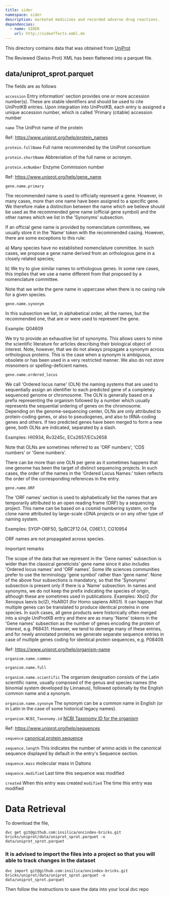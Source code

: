 ```yaml
---
title: sider
namespace: sider
description: marketed medicines and recorded adverse drug reactions.
dependencies: 
  - name: SIDER
    url: http://sideeffects.embl.de
---
```


This directory contains data that was obtained from [UniProt](https://www.uniprot.org)

The Reviewed (Swiss-Prot) XML has been flattened into a parquet file. 

## data/uniprot_sprot.parquet

The fields are as follows

`accession`
Entry information' section provides one or more accession number(s). 
These are stable identifiers and should be used to cite UniProtKB entries. 
Upon integration into UniProtKB, each entry is assigned a unique accession number, 
which is called 'Primary (citable) accession number

`name`
The UniProt name of the protein

Ref: https://www.uniprot.org/help/protein_names

`protein.fullName`
Full name recommended by the UniProt consortium

`protein.shortName`
Abbreviation of the full name or acronym.

`protein.ecNumber`
Enzyme Commission number

Ref: https://www.uniprot.org/help/gene_name

`gene.name.primary`

The recommended name is used to officially represent a gene. However, in many cases, more than one name have been assigned to a specific gene. We therefore make a distinction between the name which we believe should be used as the recommended gene name (official gene symbol) and the other names which we list in the 'Synonyms' subsection.

If an official gene name is provided by nomenclature committees, we usually store it in the 'Name' token with the recommended casing. However, there are some exceptions to this rule:

a) Many species have no established nomenclature committee. In such cases, we propose a gene name derived from an orthologous gene in a closely related species;

b) We try to give similar names to orthologous genes. In some rare cases, this implies that we use a name different from that proposed by a nomenclature committee.

Note that we write the gene name in uppercase when there is no casing rule for a given species.

`gene.name.synonym`

In this subsection we list, in alphabetical order, all the names, but the recommended one, that are or were used to represent the gene.

Example: Q04609

We try to provide an exhaustive list of synonyms. This allows users to mine the scientific literature for articles describing their biological object of interest. Note, however, that we do not always propagate a synonym across orthologous proteins. This is the case when a synonym is ambiguous, obsolete or has been used in a very restricted manner. We also do not store misnomers or spelling-deficient names.

`gene.name.ordered_locus`

We call 'Ordered locus name' (OLN) the naming systems that are used to sequentially assign an identifier to each predicted gene of a completely sequenced genome or chromosome. The OLN is generally based on a prefix representing the organism followed by a number which usually represents the sequential ordering of genes on the chromosome. Depending on the genome-sequencing center, OLNs are only attributed to protein-coding genes, or also to pseudogenes, and also to tRNA-coding genes and others. If two predicted genes have been merged to form a new gene, both OLNs are indicated, separated by a slash.

Examples: HI0934, Rv3245c, ECs2657/ECs2658

Note that OLNs are sometimes referred to as 'ORF numbers', 'CDS numbers' or 'Gene numbers'.

There can be more than one OLN per gene as it sometimes happens that one genome has been the target of distinct sequencing projects. In such cases, the order of the names in the 'Ordered Locus Names:' token reflects the order of the corresponding references in the entry.

`gene.name.ORF`

The 'ORF names' section is used to alphabetically list the names that are temporarily attributed to an open reading frame (ORF) by a sequencing project. This name can be based on a cosmid numbering system, on the clone name attributed by large-scale cDNA projects or on any other type of naming system.

Examples: SYGP-ORF50, SpBC2F12.04, C06E1.1, CG10954

ORF names are not propagated across species.

Important remarks

The scope of the data that we represent in the 'Gene names' subsection is wider than the classical geneticists' gene name since it also includes 'Ordered locus names' and 'ORF names'.
Some life sciences communities prefer to use the terminology 'gene symbol' rather than 'gene name'.
None of the above four subsections is mandatory, so that the 'Synonyms' subsection is present only if there is a 'Name' subsection.
In names and synonyms, we do not keep the prefix indicating the species of origin, although these are sometimes used in publications.
Examples: Xbcl2 (for Xenopus laevis bcl2), HsARG1 (for Homo sapiens ARG1).
It can happen that multiple genes can be translated to produce identical proteins in one species. In such cases, all gene products were historically often merged into a single UniProtKB entry and there are as many 'Name' tokens in the 'Gene names' subsection as the number of genes encoding the protein of interest, e.g. P68431.
However, we tend to demerge many of these entries, and for newly annotated proteins we generate separate sequence entries in case of multiple genes coding for identical protein sequences, e.g. P08409.

Ref: https://www.uniprot.org/help/organism-name

`organism.name.common`

`organism.name.full`

`organism.name.scientific`
The organism designation consists of the Latin scientific name, usually composed of the genus and species names (the binomial system developed by Linnaeus), followed optionally by the English common name and a synonym.

`organism.name.synonym`
The synonym can be a common name in English (or in Latin in the case of some historical legacy names).

`organism.NCBI_Taxonomy.id` [NCBI Taxonomy ID for the organism](https://www.ncbi.nlm.nih.gov/taxonomy)

Ref: https://www.uniprot.org/help/sequences

`sequence` [canonical protein sequence](https://www.uniprot.org/help/canonical_and_isoforms)

`sequence.length`
This indicates the number of amino acids in the canonical sequence displayed by default in the entry's Sequence section.

`sequence.mass`
molecular mass in Daltons

`sequence.modified`
Last time this sequence was modified

`created`
When this entry was created
`modified`
The time this entry was modified

# Data Retrieval

To download the file,
```
dvc get git@github.com:insilica/oncindex-bricks.git bricks/uniprot/data/uniprot_sprot.parquet -o data/uniprot_sprot.parquet
```

### It is advised to import the files into a project so that you will able to track changes in the dataset
```
dvc import git@github.com:insilica/oncindex-bricks.git bricks/uniprot/data/uniprot_sprot.parquet -o data/uniprot_sprot.parquet
```

Then follow the instructions to save the data into your local dvc repo
